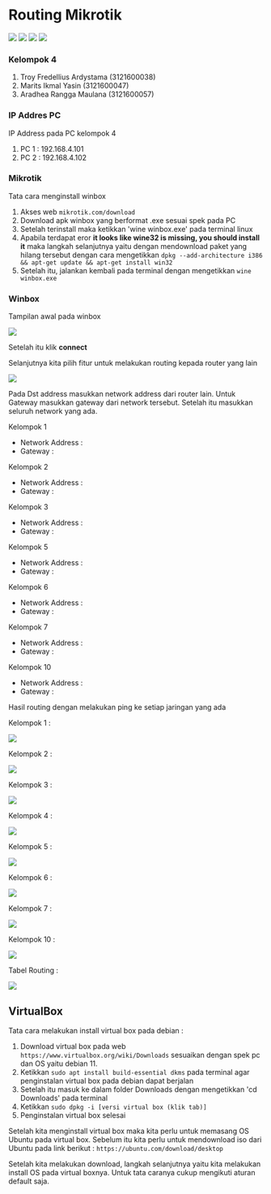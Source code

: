 # Routing Mikrotik
![](https://img.shields.io/badge/GitHub-100000?style=for-the-badge&logo=github&logoColor=white)
![](https://img.shields.io/badge/Ubuntu-E95420?style=for-the-badge&logo=ubuntu&logoColor=white)
![](https://img.shields.io/badge/Debian-A81D33?style=for-the-badge&logo=debian&logoColor=white)
![](https://img.shields.io/badge/VirtualBox-21416b?style=for-the-badge&logo=VirtualBox&logoColor=white)

### Kelompok 4
1. Troy Fredellius Ardystama (3121600038)
2. Marits Ikmal Yasin (3121600047)
3. Aradhea Rangga Maulana (3121600057)

### IP Addres PC 
IP Address pada PC kelompok 4
1. PC 1 : 192.168.4.101
2. PC 2 : 192.168.4.102

### Mikrotik
Tata cara menginstall winbox
1. Akses web `mikrotik.com/download`
2. Download apk winbox yang berformat .exe sesuai spek pada PC
3. Setelah terinstall maka ketikkan 'wine winbox.exe' pada terminal linux
4. Apabila terdapat eror **it looks like wine32 is missing, you should install it** maka langkah selanjutnya yaitu dengan mendownload paket yang hilang tersebut dengan cara mengetikkan `dpkg --add-architecture i386 && apt-get update && apt-get install win32`
5. Setelah itu, jalankan kembali pada terminal dengan mengetikkan `wine winbox.exe`


### Winbox
Tampilan awal pada winbox

![](source/tampilan_awal_winbox.jpeg)

Setelah itu klik **connect**

Selanjutnya kita pilih fitur untuk melakukan routing kepada router yang lain

![](source/routing_mikrotik.jpeg)

Pada Dst address masukkan network address dari router lain. Untuk Gateway masukkan gateway dari network tersebut. Setelah itu masukkan seluruh network yang ada.

Kelompok 1
- Network Address : 
- Gateway : 

Kelompok 2
- Network Address : 
- Gateway : 

Kelompok 3
- Network Address : 
- Gateway : 

Kelompok 5
- Network Address : 
- Gateway : 

Kelompok 6
- Network Address : 
- Gateway : 

Kelompok 7
- Network Address : 
- Gateway : 

Kelompok 10
- Network Address : 
- Gateway :

Hasil routing dengan melakukan ping ke setiap jaringan yang ada 

Kelompok 1 :

![](source/ping_pc_kelompok_1.jpeg)

Kelompok 2 :

![](source/ping_pc_kelompok_2.jpeg)

Kelompok 3 :

![](source/ping_pc_kelompok_3.jpeg)

Kelompok 4 :

![](source/ping_pc_sebelah.jpeg)

Kelompok 5 :

![](source/ping_pc_kelompok_5.jpeg)

Kelompok 6 :

![](source/ping_pc_kelompok_6.jpeg)

Kelompok 7 :

![](source/ping_pc_kelompok_7.jpeg)

Kelompok 10 :

![](source/ping_pc_kelompok_10.jpeg)

Tabel Routing :

![](source/tabel_routing.jpeg)

## VirtualBox
Tata cara melakukan install virtual box pada debian :
1. Download virtual box pada web `https://www.virtualbox.org/wiki/Downloads` sesuaikan dengan spek pc dan OS yaitu debian 11.
2. Ketikkan `sudo apt install build-essential dkms` pada terminal agar penginstalan virtual box pada debian dapat berjalan
3. Setelah itu masuk ke dalam folder Downloads dengan mengetikkan 'cd Downloads' pada terminal
4. Ketikkan `sudo dpkg -i [versi virtual box (klik tab)]`
5. Penginstalan virtual box selesai

Setelah kita menginstall virtual box maka kita perlu untuk memasang OS Ubuntu pada virtual box. Sebelum itu kita perlu untuk mendownload iso dari Ubuntu pada link berikut : `https://ubuntu.com/download/desktop`

Setelah kita melakukan download, langkah selanjutnya yaitu kita melakukan install OS pada virtual boxnya. Untuk tata caranya cukup mengikuti aturan default saja.